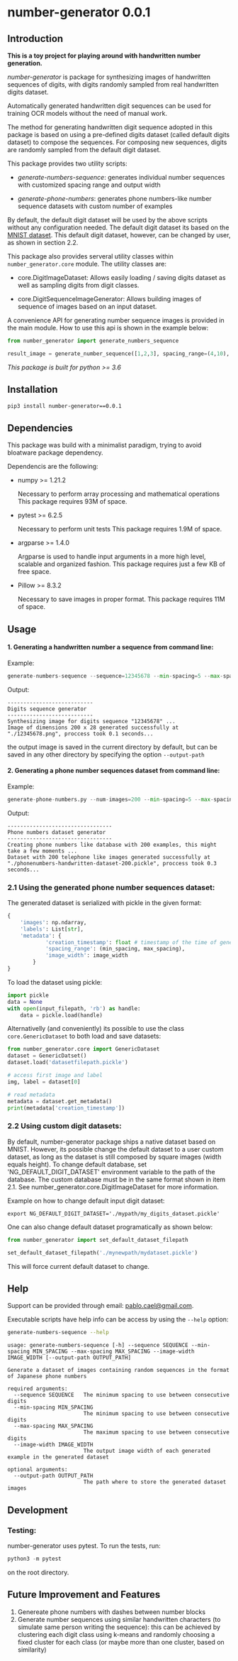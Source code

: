 
# number-generator 0.0.1

Introduction
----------------------

**This is a toy project for playing around with handwritten number generation.**

*number-generator* is package for synthesizing images of handwritten sequences of digits, with digits randomly sampled from real handwritten digits dataset.

Automatically generated handwritten digit sequences can be used for training OCR models without the need of manual work.

The method for generating handwritten digit sequence adopted in this package is based on using a pre-defined digits dataset (called default digits dataset) to compose the sequences. For composing new sequences, digits are randomly sampled from the default digit dataset.

This package provides two utility scripts:

- *generate-numbers-sequence*: generates individual number sequences with customized spacing range and output width

- *generate-phone-numbers*: generates phone numbers-like number sequence datasets with custom number of examples

By default, the default digit dataset will be used by the above scripts without any configuration needed. The default digit dataset its based on the [MNIST dataset](https://data.deepai.org/mnist.zip). This default digit dataset, however, can be changed by user, as shown in section 2.2.

This package also provides serveral utility classes within ```number_generator.core``` module. The utility classes are:

- core.DigitImageDataset:
	Allows easily loading / saving digits dataset as well as sampling digits from digit classes.
	
- core.DigitSequenceImageGenerator:
	Allows building images of sequence of images based on an input dataset.
	
A convenience API for generating number sequence images is provided in the main module. How to use this api is shown in the example below:

```py
from number_generator import generate_numbers_sequence

result_image = generate_number_sequence([1,2,3], spacing_range=(4,10), image_width=100)
```


*This package is built for python >= 3.6*


Installation
----------------------
```bash
pip3 install number-generator==0.0.1
```


Dependencies
----------------------

This package was build with a minimalist paradigm, trying to avoid bloatware package dependency.

Dependencis are the following:

- numpy >= 1.21.2

	Necessary to perform array processing and mathematical operations
 	This package requires 93M of space.
 
- pytest >= 6.2.5
	
	Necessary to perform unit tests
	This package requires 1.9M of space.
	
- argparse >= 1.4.0

	Argparse is used to handle input arguments in a more high level, scalable and organized fashion.
	This package requires just a few KB of free space.
	
- Pillow >= 8.3.2

	Necessary to save images in proper format.
	This package requires 11M of space.


Usage
----------------------

#### 1. Generating a handwritten number a sequence from command line:

Example:

```py
generate-numbers-sequence --sequence=12345678 --min-spacing=5 --max-spacing=8 --image-width=200
```

Output:

```console
---------------------------
Digits sequence generator
---------------------------
Synthesizing image for digits sequence "12345678" ...
Image of dimensions 200 x 28 generated successfully at "./12345678.png", proccess took 0.1 seconds...
```

the output image is saved in the current directory by default, but can be saved in any other directory by specifying the option ```--output-path```

#### 2. Generating a phone number sequences dataset from command line:

Example:

```py
generate-phone-numbers.py --num-images=200 --min-spacing=5 --max-spacing=10 --image-width=100 --output-path=./
```

Output:

```console
---------------------------------
Phone numbers dataset generator
---------------------------------
Creating phone numbers like database with 200 examples, this might take a few moments ...
Dataset with 200 telephone like images generated successfully at "./phonenumbers-handwritten-dataset-200.pickle", proccess took 0.3 seconds...
```

### 2.1 Using the generated phone number sequences dataset:

The generated dataset is serialized with pickle in the given format:

```py
{
	'images': np.ndarray,
	'labels': List[str],
	'metadata': {
            'creation_timestamp': float # timestamp of the time of generation
            'spacing_range': (min_spacing, max_spacing),
            'image_width': image_width
        }
}
```

To load the dataset using pickle:

```py
import pickle
data = None
with open(input_filepath, 'rb') as handle:
	data = pickle.load(handle)
```

Alternativelly (and conveniently) its possible to use the class ```core.GenericDataset``` to both load and save datasets:

```py
from number_generator.core import GenericDataset
dataset = GenericDatset()
dataset.load('datasetfilepath.pickle')

# access first image and label
img, label = dataset[0]

# read metadata
metadata = dataset.get_metadata()
print(metadata['creation_timestamp'])
```

### 2.2 Using custom digit datasets:

By default, number-generator package ships a native dataset based on MNIST. However, its possible change the default dataset to a user custom dataset, as long as the dataset is still composed by square images (width equals height). To change default database, set 'NG\_DEFAULT\_DIGIT\_DATASET' environment variable to the path of the database. The custom database must be in the same format shown in item 2.1.
See number\_generator.core.DigitImageDataset for more information.

Example on how to change default input digit dataset:

```console
export NG_DEFAULT_DIGIT_DATASET='./mypath/my_digits_dataset.pickle'
```

One can also change default dataset programatically as shown below:

```py
from number_generator import set_default_dataset_filepath

set_default_dataset_filepath('./mynewpath/mydataset.pickle')
```

This will force current default dataset to change.

Help
----------------------

Support can be provided through email: pablo.cael@gmail.com.

Executable scripts have help info can be access by using the ```--help``` option:

```bash
generate-numbers-sequence --help
```

```console
usage: generate-numbers-sequence [-h] --sequence SEQUENCE --min-spacing MIN_SPACING --max-spacing MAX_SPACING --image-width IMAGE_WIDTH [--output-path OUTPUT_PATH]

Generate a dataset of images containing random sequences in the format of Japanese phone numbers

required arguments:
  --sequence SEQUENCE   The minimum spacing to use between consecutive digits
  --min-spacing MIN_SPACING
                        The minimum spacing to use between consecutive digits
  --max-spacing MAX_SPACING
                        The maximum spacing to use between consecutive digits
  --image-width IMAGE_WIDTH
                        The output image width of each generated example in the generated dataset

optional arguments:
  --output-path OUTPUT_PATH
                        The path where to store the generated dataset images
```
Development
----------------------

###  Testing:
number-generator uses pytest. To run the tests, run:

```py
python3 -m pytest
```

on the root directory.


Future Improvement and Features
----------------------

1. Genereate phone numbers with dashes between number blocks
2. Generate number sequences using similar handwritten characters (to simulate same person writing the sequence): this can be achieved by clustering each digit class using k-means and randomly choosing a fixed cluster for each class (or maybe more than one cluster, based on similarity)

